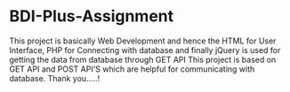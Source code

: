 # BDI-Plus-Assignment
This project is basically Web Development and hence the HTML for User Interface, PHP for Connecting with database and finally jQuery is
used for getting the data from database through GET API
This project is based on GET API and POST API'S which are helpful for communicating with database.
Thank you.....!
